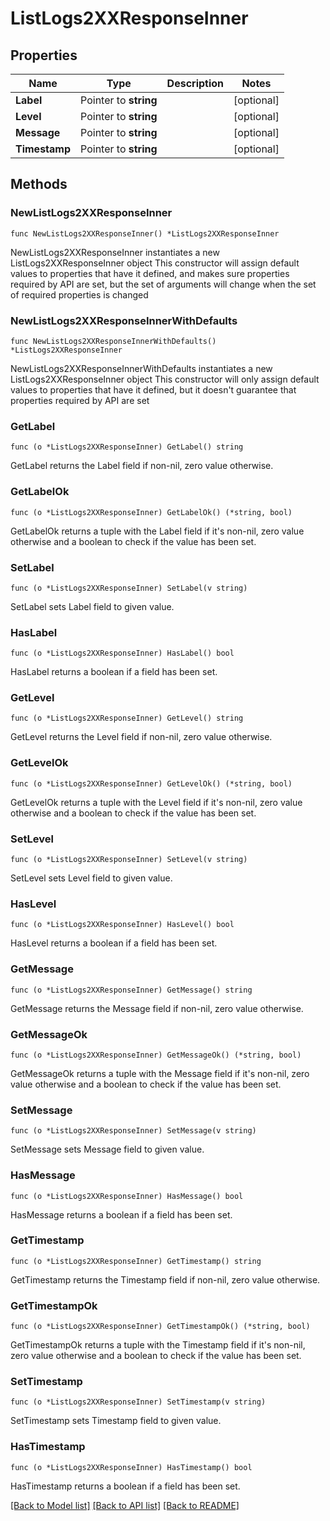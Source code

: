 # ListLogs2XXResponseInner

## Properties

Name | Type | Description | Notes
------------ | ------------- | ------------- | -------------
**Label** | Pointer to **string** |  | [optional] 
**Level** | Pointer to **string** |  | [optional] 
**Message** | Pointer to **string** |  | [optional] 
**Timestamp** | Pointer to **string** |  | [optional] 

## Methods

### NewListLogs2XXResponseInner

`func NewListLogs2XXResponseInner() *ListLogs2XXResponseInner`

NewListLogs2XXResponseInner instantiates a new ListLogs2XXResponseInner object
This constructor will assign default values to properties that have it defined,
and makes sure properties required by API are set, but the set of arguments
will change when the set of required properties is changed

### NewListLogs2XXResponseInnerWithDefaults

`func NewListLogs2XXResponseInnerWithDefaults() *ListLogs2XXResponseInner`

NewListLogs2XXResponseInnerWithDefaults instantiates a new ListLogs2XXResponseInner object
This constructor will only assign default values to properties that have it defined,
but it doesn't guarantee that properties required by API are set

### GetLabel

`func (o *ListLogs2XXResponseInner) GetLabel() string`

GetLabel returns the Label field if non-nil, zero value otherwise.

### GetLabelOk

`func (o *ListLogs2XXResponseInner) GetLabelOk() (*string, bool)`

GetLabelOk returns a tuple with the Label field if it's non-nil, zero value otherwise
and a boolean to check if the value has been set.

### SetLabel

`func (o *ListLogs2XXResponseInner) SetLabel(v string)`

SetLabel sets Label field to given value.

### HasLabel

`func (o *ListLogs2XXResponseInner) HasLabel() bool`

HasLabel returns a boolean if a field has been set.

### GetLevel

`func (o *ListLogs2XXResponseInner) GetLevel() string`

GetLevel returns the Level field if non-nil, zero value otherwise.

### GetLevelOk

`func (o *ListLogs2XXResponseInner) GetLevelOk() (*string, bool)`

GetLevelOk returns a tuple with the Level field if it's non-nil, zero value otherwise
and a boolean to check if the value has been set.

### SetLevel

`func (o *ListLogs2XXResponseInner) SetLevel(v string)`

SetLevel sets Level field to given value.

### HasLevel

`func (o *ListLogs2XXResponseInner) HasLevel() bool`

HasLevel returns a boolean if a field has been set.

### GetMessage

`func (o *ListLogs2XXResponseInner) GetMessage() string`

GetMessage returns the Message field if non-nil, zero value otherwise.

### GetMessageOk

`func (o *ListLogs2XXResponseInner) GetMessageOk() (*string, bool)`

GetMessageOk returns a tuple with the Message field if it's non-nil, zero value otherwise
and a boolean to check if the value has been set.

### SetMessage

`func (o *ListLogs2XXResponseInner) SetMessage(v string)`

SetMessage sets Message field to given value.

### HasMessage

`func (o *ListLogs2XXResponseInner) HasMessage() bool`

HasMessage returns a boolean if a field has been set.

### GetTimestamp

`func (o *ListLogs2XXResponseInner) GetTimestamp() string`

GetTimestamp returns the Timestamp field if non-nil, zero value otherwise.

### GetTimestampOk

`func (o *ListLogs2XXResponseInner) GetTimestampOk() (*string, bool)`

GetTimestampOk returns a tuple with the Timestamp field if it's non-nil, zero value otherwise
and a boolean to check if the value has been set.

### SetTimestamp

`func (o *ListLogs2XXResponseInner) SetTimestamp(v string)`

SetTimestamp sets Timestamp field to given value.

### HasTimestamp

`func (o *ListLogs2XXResponseInner) HasTimestamp() bool`

HasTimestamp returns a boolean if a field has been set.


[[Back to Model list]](../README.md#documentation-for-models) [[Back to API list]](../README.md#documentation-for-api-endpoints) [[Back to README]](../README.md)


